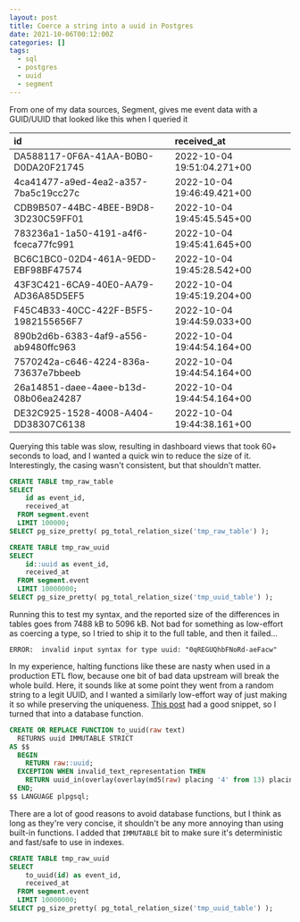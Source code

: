 ```yaml
---
layout: post
title: Coerce a string into a uuid in Postgres
date: 2021-10-06T00:12:00Z
categories: []
tags:
  - sql
  - postgres
  - uuid
  - segment
---
```


From one of my data sources, Segment, gives me event data with a GUID/UUID that looked like this when I queried it

| id                                   | received_at                |
| :----------------------------------- | :------------------------- |
| DA588117-0F6A-41AA-B0B0-D0DA20F21745 | 2022-10-04 19:51:04.271+00 |
| 4ca41477-a9ed-4ea2-a357-7ba5c19cc27c | 2022-10-04 19:46:49.421+00 |
| CDB9B507-44BC-4BEE-B9D8-3D230C59FF01 | 2022-10-04 19:45:45.545+00 |
| 783236a1-1a50-4191-a4f6-fceca77fc991 | 2022-10-04 19:45:41.645+00 |
| BC6C1BC0-02D4-461A-9EDD-EBF98BF47574 | 2022-10-04 19:45:28.542+00 |
| 43F3C421-6CA9-40E0-AA79-AD36A85D5EF5 | 2022-10-04 19:45:19.204+00 |
| F45C4B33-40CC-422F-B5F5-1982155656F7 | 2022-10-04 19:44:59.033+00 |
| 890b2d6b-6383-4af9-a556-ab9480ffc963 | 2022-10-04 19:44:54.164+00 |
| 7570242a-c646-4224-836a-73637e7bbeeb | 2022-10-04 19:44:54.164+00 |
| 26a14851-daee-4aee-b13d-08b06ea24287 | 2022-10-04 19:44:54.164+00 |
| DE32C925-1528-4008-A404-DD38307C6138 | 2022-10-04 19:44:38.161+00 |

Querying this table was slow, resulting in dashboard views that took 60+ seconds to load, and I wanted a quick win to reduce the size of it. Interestingly, the casing wasn't consistent, but that shouldn't matter.

```sql
CREATE TABLE tmp_raw_table
SELECT
    id as event_id,
    received_at
  FROM segment.event
  LIMIT 100000;
SELECT pg_size_pretty( pg_total_relation_size('tmp_raw_table') );

CREATE TABLE tmp_raw_uuid
SELECT
    id::uuid as event_id,
    received_at
  FROM segment.event
  LIMIT 10000000;
SELECT pg_size_pretty( pg_total_relation_size('tmp_uuid_table') );
```

Running this to test my syntax, and the reported size of the differences in tables goes from 7488 kB to 5096 kB. Not bad for something as low-effort as coercing a type, so I tried to ship it to the full table, and then it failed...

```
ERROR:  invalid input syntax for type uuid: "0qREGUQhbFNoRd-aeFacw"
```

In my experience, halting functions like these are nasty when used in a production ETL flow, because one bit of bad data upstream will break the whole build. Here, it sounds like at some point they went from a random string to a legit UUID, and I wanted a similarly low-effort way of just making it so while preserving the uniqueness. [This post](https://stackoverflow.com/a/21327318/643928) had a good snippet, so I turned that into a database function.

```sql
CREATE OR REPLACE FUNCTION to_uuid(raw text)
  RETURNS uuid IMMUTABLE STRICT
AS $$
  BEGIN
    RETURN raw::uuid;
  EXCEPTION WHEN invalid_text_representation THEN
    RETURN uuid_in(overlay(overlay(md5(raw) placing '4' from 13) placing '8' from 17)::cstring);
  END;
$$ LANGUAGE plpgsql;
```

There are a lot of good reasons to avoid database functions, but I think as long as they're very concise, it shouldn't be any more annoying than using built-in functions. I added that `IMMUTABLE` bit to make sure it's deterministic and fast/safe to use in indexes.

```sql
CREATE TABLE tmp_raw_uuid
SELECT
    to_uuid(id) as event_id,
    received_at
  FROM segment.event
  LIMIT 10000000;
SELECT pg_size_pretty( pg_total_relation_size('tmp_uuid_table') );
```
